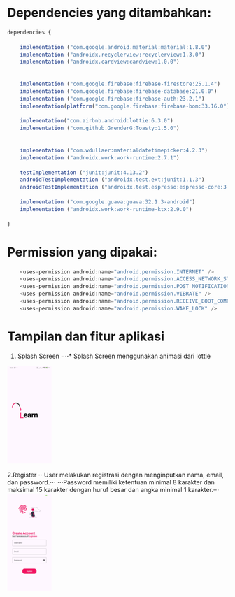 # Dependencies yang ditambahkan:
```javascript
dependencies {

    implementation ("com.google.android.material:material:1.8.0")
    implementation ("androidx.recyclerview:recyclerview:1.3.0")
    implementation ("androidx.cardview:cardview:1.0.0")


    implementation ("com.google.firebase:firebase-firestore:25.1.4")
    implementation ("com.google.firebase:firebase-database:21.0.0")
    implementation ("com.google.firebase:firebase-auth:23.2.1")
    implementation(platform("com.google.firebase:firebase-bom:33.16.0"))

    implementation("com.airbnb.android:lottie:6.3.0")
    implementation ("com.github.GrenderG:Toasty:1.5.0")


    implementation ("com.wdullaer:materialdatetimepicker:4.2.3")
    implementation ("androidx.work:work-runtime:2.7.1")

    testImplementation ("junit:junit:4.13.2")
    androidTestImplementation ("androidx.test.ext:junit:1.1.3")
    androidTestImplementation ("androidx.test.espresso:espresso-core:3.4.0")

    implementation ("com.google.guava:guava:32.1.3-android") 
    implementation ("androidx.work:work-runtime-ktx:2.9.0")

}

```
# Permission yang dipakai:
```javascript
    <uses-permission android:name="android.permission.INTERNET" />
    <uses-permission android:name="android.permission.ACCESS_NETWORK_STATE" />
    <uses-permission android:name="android.permission.POST_NOTIFICATIONS" />
    <uses-permission android:name="android.permission.VIBRATE" />
    <uses-permission android:name="android.permission.RECEIVE_BOOT_COMPLETED" />
    <uses-permission android:name="android.permission.WAKE_LOCK" />

```
# Tampilan dan fitur aplikasi

1. Splash Screen
⋅⋅⋅⋅* Splash Screen menggunakan animasi dari lottie
<img src="img/splash.jpg" style="width:20%; height:auto;">

2.Register
⋅⋅⋅User melakukan registrasi dengan menginputkan nama, email, dan password.⋅⋅⋅
⋅⋅⋅Password memiliki ketentuan minimal 8 karakter dan maksimal 15 karakter dengan huruf besar dan angka minimal 1 karakter.⋅⋅⋅
<img src="img/register.jpg" style="width:20%; height:auto;">
